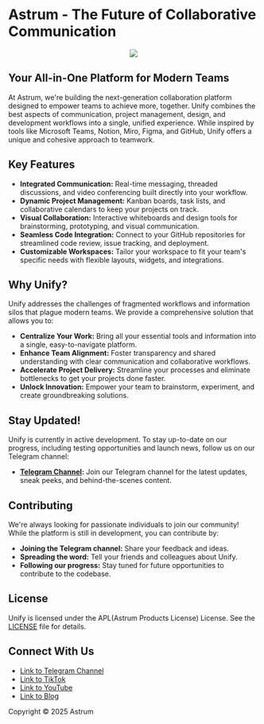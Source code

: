 # Astrum - The Future of Collaborative Communication

<div align="center">
  <img src="https://avatars.githubusercontent.com/u/203841999?s=200&v=4" />
</div>

## Your All-in-One Platform for Modern Teams

At Astrum, we're building the next-generation collaboration platform designed to empower teams to achieve more, together. Unify combines the best aspects of communication, project management, design, and development workflows into a single, unified experience. While inspired by tools like Microsoft Teams, Notion, Miro, Figma, and GitHub, Unify offers a unique and cohesive approach to teamwork.

## Key Features

*   **Integrated Communication:** Real-time messaging, threaded discussions, and video conferencing built directly into your workflow.
*   **Dynamic Project Management:**  Kanban boards, task lists, and collaborative calendars to keep your projects on track.
*   **Visual Collaboration:**  Interactive whiteboards and design tools for brainstorming, prototyping, and visual communication.
*   **Seamless Code Integration:**  Connect to your GitHub repositories for streamlined code review, issue tracking, and deployment.
*   **Customizable Workspaces:**  Tailor your workspace to fit your team's specific needs with flexible layouts, widgets, and integrations.

## Why Unify?

Unify addresses the challenges of fragmented workflows and information silos that plague modern teams. We provide a comprehensive solution that allows you to:

*   **Centralize Your Work:**  Bring all your essential tools and information into a single, easy-to-navigate platform.
*   **Enhance Team Alignment:**  Foster transparency and shared understanding with clear communication and collaborative workflows.
*   **Accelerate Project Delivery:**  Streamline your processes and eliminate bottlenecks to get your projects done faster.
*   **Unlock Innovation:**  Empower your team to brainstorm, experiment, and create groundbreaking solutions.

## Stay Updated!

Unify is currently in active development. To stay up-to-date on our progress, including testing opportunities and launch news, follow us on our Telegram channel:

*   **[Telegram Channel](http://t.me/astrum_dev):** Join our Telegram channel for the latest updates, sneak peeks, and behind-the-scenes content.

## Contributing

We're always looking for passionate individuals to join our community! While the platform is still in development, you can contribute by:

*   **Joining the Telegram channel:** Share your feedback and ideas.
*   **Spreading the word:** Tell your friends and colleagues about Unify.
*   **Following our progress:** Stay tuned for future opportunities to contribute to the codebase.

## License

Unify is licensed under the APL(Astrum Products License) License. See the [LICENSE](https://github.com/StdAstrum/.github/blob/main/licenses/APL.md) file for details.

## Connect With Us

*   [Link to Telegram Channel](http://t.me/astrum_dev)
*   [Link to TikTok](https://www.tiktok.com/@astrum_std)
*   [Link to YouTube](https://www.youtube.com/@astrum-std)
*   [Link to Blog](https://astrum.ct.ws/project-details)

Copyright © 2025 Astrum
